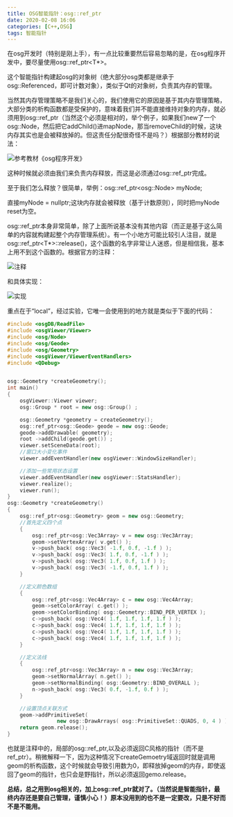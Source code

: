 ```yaml
---
title: OSG智能指针：osg::ref_ptr
date: 2020-02-08 16:06
categories: [C++,OSG]
tags: 智能指针
---
```


在osg开发时（特别是刚上手），有一点比较重要然后容易忽略的是，在osg程序开发中，要尽量使用osg::ref_ptr<T*>。

这个智能指针构建起osg的对象树（绝大部分osg类都是继承于osg::Referenced，即可计数对象），类似于Qt的对象树，负责其内存的管理。

当然其内存管理策略不是我们关心的，我们使用它的原因是基于其内存管理策略，大部分类的析构函数都是受保护的，意味着我们并不能直接维持对象的内存，就必须用到osg::ref_ptr（当然这个必须是相对的，举个例子，如果我们new了一个osg::Node，然后把它addChild()进mapNode，那当removeChild的时候，这块内存其实也是会被释放掉的。但这责任分配很奇怪不是吗？）根据部分教材的说法：

 ![参考教材《osg程序开发》](https://picbed.olimi.icu//img/202303291923821.png)

这种时候就必须由我们来负责内存释放，而这是必须通过osg::ref_ptr完成。

至于我们怎么释放？很简单，举例：osg::ref_ptr\<osg::Node> myNode;

直接myNode = nullptr;这块内存就会被释放（基于计数原则），同时把myNode reset为空。

osg::ref_ptr本身非常简单，除了上面所说基本没有其他内容（而正是基于这么简单的内容就构建起整个内存管理系统）。有一个小地方可能比较引人注目，就是osg::ref_ptr<T*>::release()，这个函数的名字非常让人迷惑，但是相信我，基本上用不到这个函数的。根据官方的注释：

 ![注释](https://picbed.olimi.icu//img/202303291923822.png)

和具体实现：

 ![实现](https://picbed.olimi.icu//img/202303291923823.png)

重点在于“local”，经过实验，它唯一会使用到的地方就是类似于下面的代码：

```cpp
#include <osgDB/ReadFile>
#include <osgViewer/Viewer>
#include <osg/Node>
#include <osg/Geode>
#include <osg/Geometry>
#include <osgViewer/ViewerEventHandlers>
#include <QDebug>


osg::Geometry *createGeometry();
int main()
{
    osgViewer::Viewer viewer;
    osg::Group * root = new osg::Group() ;

    osg::Geometry *geometry = createGeometry();
    osg::ref_ptr<osg::Geode> geode = new osg::Geode;
    geode->addDrawable( geometry);
    root ->addChild(geode.get()) ;
    viewer.setSceneData(root);
    //窗口大小变化事件
    viewer.addEventHandler(new osgViewer::WindowSizeHandler);

    //添加一些常用状态设置
    viewer.addEventHandler(new osgViewer::StatsHandler);
    viewer.realize();
    viewer.run();
}
osg::Geometry *createGeometry()
{
    osg::ref_ptr<osg::Geometry> geom = new osg::Geometry;
    //首先定义四个点
    {
        osg::ref_ptr<osg::Vec3Array> v = new osg::Vec3Array;
        geom->setVertexArray( v.get() );
        v->push_back( osg::Vec3( -1.f, 0.f, -1.f ) );
        v->push_back( osg::Vec3( 1.f, 0.f, -1.f ) );
        v->push_back( osg::Vec3( 1.f, 0.f, 1.f ) );
        v->push_back( osg::Vec3( -1.f, 0.f, 1.f ) );
    }

    //定义颜色数组
    {
        osg::ref_ptr<osg::Vec4Array> c = new osg::Vec4Array;
        geom->setColorArray( c.get() );
        geom->setColorBinding( osg::Geometry::BIND_PER_VERTEX );
        c->push_back( osg::Vec4( 1.f, 1.f, 1.f, 1.f ) );
        c->push_back( osg::Vec4( 1.f, 1.f, 1.f, 1.f ) );
        c->push_back( osg::Vec4( 1.f, 1.f, 1.f, 1.f ) );
        c->push_back( osg::Vec4( 1.f, 1.f, 1.f, 1.f ) );
    }

    //定义法线
    {
        osg::ref_ptr<osg::Vec3Array> n = new osg::Vec3Array;
        geom->setNormalArray( n.get() );
        geom->setNormalBinding( osg::Geometry::BIND_OVERALL );
        n->push_back( osg::Vec3( 0.f, -1.f, 0.f ) );
    }

    //设置顶点关联方式
    geom->addPrimitiveSet(
                new osg::DrawArrays( osg::PrimitiveSet::QUADS, 0, 4 ) );
    return geom.release();
}
```

也就是注释中的，局部的osg::ref_ptr,以及必须返回C风格的指针（而不是ref_ptr）。稍微解释一下，因为这种情况下createGemoetry域返回时就是调用geom的析构函数，这个时候就会导致引用数为0，即释放掉geom的内存，即使返回了geom的指针，也只会是野指针，所以必须返回gemo.release。

**总结，总之用到osg相关的，加上osg::ref_ptr就对了。（当然说是智能指针，最终内存还是要自己管理，谨慎小心！）原本没用到的也不是一定要改，只是不好而不是不能用。**
